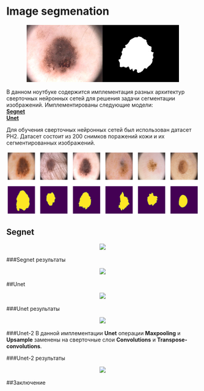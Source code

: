 # Image segmenation

<p align="middle">
	<img src="/assets/example.png">
</p>

В данном ноутбуке содержится имплементация разных архитектур сверточных нейронных сетей для решения задачи сегментации изображений.
Имплементированы следующие модели:
<br>
**[Segnet](https://arxiv.org/pdf/1511.00561.pdf)**
<br>
**[Unet](https://arxiv.org/pdf/1505.04597.pdf)**
<br>

Для обучения сверточных нейронных сетей был использован датасет PH2. Датасет состоит из 200 снимков поражений кожи и их сегментированных изображений.

<img src="/assets/dataset_sample.png">

## Segnet
<p align="middle">
	<img src="/images/segnet.png">
</p>

###Segnet результаты

<p align="middle">
	<img src="/images/segnet_res.png">
</p>

##Unet

<p align="middle">
	<img src="/images/unet.png">
</p>

###Unet результаты
<p align="middle">
	<img src="/images/unet_res.png">
</p>

###Unet-2
В данной имплементации **Unet** операции **Maxpooling** и **Upsample** заменены на сверточные слои **Convolutions** и **Transpose-convolutions**.


###Unet-2 результаты
<p align="middle">
	<img src="/images/unet2_res.png">
</p>

##Заключение
